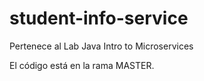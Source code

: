 # student-info-service
Pertenece al Lab Java Intro to Microservices

El código está en la rama MASTER.
